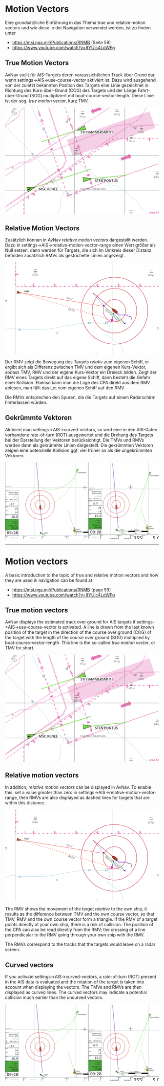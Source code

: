 # Motion Vectors

Eine grundsätzliche Einführung in das Thema true und relative motion vectors und wie diese in der Navigation verwendet werden, ist zu finden unter

- https://msi.nga.mil/Publications/RNMB (Seite 59)
- https://www.youtube.com/watch?v=8YUic4LdWFg

## True Motion Vectors

AvNav stellt für AIS-Targets deren voraussichtlichen Track über Grund dar, wenn settings->AIS->use-course-vector aktiviert ist. Dazu wird ausgehend von der zuletzt bekannten Position des Targets eine Linie gezeichnet in Richtung des Kurs-über-Grund (COG) des Targets und der Länge Fahrt-über-Grund (SOG) multipliziert mit boat-course-vector-length. Diese Linie ist der sog. *true motion vector*, kurz TMV.

![true motion vectors](tmv.png)

## Relative Motion Vectors

Zusätzlich können in AvNav *relative motion vectors* dargestellt werden. Dazu in settings->AIS->relative-motion-vector-range einen Wert größer als Null setzen, dann werden für Targets, die sich im Umkreis dieser Distanz befinden zusätzlich RMVs als gestrichelte Linien angezeigt.

![relative motion vectors](rmv+.png)

Der RMV zeigt die Bewegung des Targets *relativ* zum eigenen Schiff, er ergibt sich als Differenz zwischen TMV und dem eigenen Kurs-Vektor, sodass TMV, RMV und der eigene Kurs-Vektor ein Dreieck bilden. Zeigt der RMV eines Targets direkt auf das eigene Schiff, dann besteht die Gefahr einer Kollision. Ebenso kann man die Lage des CPA direkt aus dem RMV ablesen, man fällt das Lot vom eigenen Schiff auf den RMV. 

Die RMVs entsprechen den Spuren, die die Targets auf einem Radarschirm hinterlassen würden.

## Gekrümmte Vektoren

Aktiviert man settings->AIS->curved-vectors, so wird eine in den AIS-Daten vorhandene rate-of-turn (ROT) ausgewertet und die Drehung des Targets bei der Darstellung der Vektoren berücksichtigt. Die TMVs und RMVs werden dann als gekrümmte Linien dargestellt. Die gekrümmten Vektoren zeigen eine potenzielle Kollision ggf. viel früher an als die ungekrümmten Vektoren.

![curved vectors](curved.png)

----

# Motion vectors

A basic introduction to the topic of true and relative motion vectors and how they are used in navigation can be found at

- https://msi.nga.mil/Publications/RNMB (page 59)
- https://www.youtube.com/watch?v=8YUic4LdWFg

## True motion vectors

AvNav displays the estimated track over ground for AIS targets if settings->AIS->use-course-vector is activated. A line is drawn from the last known position of the target in the direction of the course over ground (COG) of the target with the length of the course over ground (SOG) multiplied by boat-course-vector-length. This line is the so-called *true motion vector*, or TMV for short.

![true motion vectors](tmv.png)

## Relative motion vectors

In addition, *relative motion vectors* can be displayed in AvNav. To enable this, set a value greater than zero in settings->AIS->relative-motion-vector-range, then RMVs are also displayed as dashed lines for targets that are within this distance.

![relative motion vectors](rmv+.png)

The RMV shows the movement of the target *relative* to the own ship, it results as the difference between TMV and the own course vector, so that TMV, RMV and the own course vector form a triangle. If the RMV of a target points directly at your own ship, there is a risk of collision. The position of the CPA can also be read directly from the RMV; the crossing of a line perpendicular to the RMV going through your own ship with the RMV.

The RMVs correspond to the tracks that the targets would leave on a radar screen.

## Curved vectors

If you activate settings->AIS->curved-vectors, a rate-of-turn (ROT) present in the AIS data is evaluated and the rotation of the target is taken into account when displaying the vectors. The TMVs and RMVs are then displayed as curved lines. The curved vectors may indicate a potential collision much earlier than the uncurved vectors.

![curved vectors](curved.png)